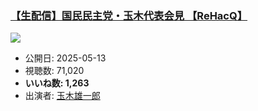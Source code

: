 ### [【生配信】国民民主党・玉木代表会見 【ReHacQ】](https://www.youtube.com/watch?v=y7abpd7esJQ)
[![](https://img.youtube.com/vi/y7abpd7esJQ/sddefault.jpg)](https://www.youtube.com/watch?v=y7abpd7esJQ)
-   公開日: 2025-05-13
-   視聴数: 71,020
-   **いいね数: 1,263**
-   出演者: [玉木雄一郎](/rehacq_fan/people/玉木雄一郎 "wikilink")
